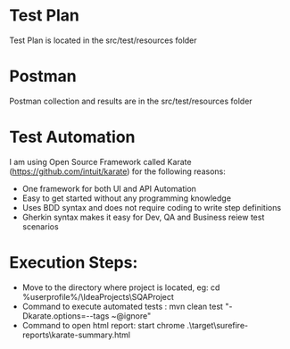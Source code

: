 # Test Plan
Test Plan is located in the src/test/resources folder

# Postman
Postman collection and results are in the src/test/resources folder

# Test Automation 
I am using Open Source Framework called Karate (https://github.com/intuit/karate) for the following reasons:
* One framework for both UI and API Automation
* Easy to get started without any programming knowledge
* Uses BDD syntax and does not require coding to write step definitions
* Gherkin syntax makes it easy for Dev, QA and Business reiew test scenarios

# Execution Steps:
* Move to the directory where project is located, eg: cd %userprofile%/\IdeaProjects\SQAProject
* Command to execute automated tests : mvn clean test "-Dkarate.options=--tags ~@ignore"
* Command to open html report: start chrome .\target\surefire-reports\karate-summary.html

```
